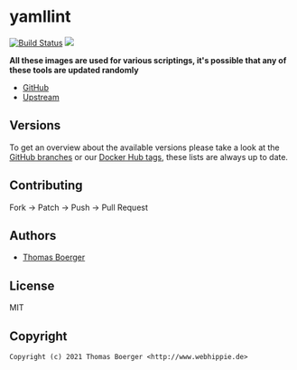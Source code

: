 # yamllint

[![Build Status](https://cloud.drone.io/api/badges/toolhippie/yamllint/status.svg)](https://cloud.drone.io/toolhippie/yamllint)
[![](https://images.microbadger.com/badges/image/toolhippie/yamllint:latest.svg)](https://microbadger.com/images/toolhippie/yamllint:latest "Get your own image badge on microbadger.com")

**All these images are used for various scriptings, it's possible that any of these tools are updated randomly**

* [GitHub](https://github.com/toolhippie/yamllint)
* [Upstream](https://github.com/adrienverge/yamllint)


## Versions

To get an overview about the available versions please take a look at the [GitHub branches](https://github.com/toolhippie/yamllint/branches/all) or our [Docker Hub tags](https://hub.docker.com/r/toolhippie/yamllint/tags/), these lists are always up to date.


## Contributing

Fork -> Patch -> Push -> Pull Request


## Authors

* [Thomas Boerger](https://github.com/tboerger)


## License

MIT


## Copyright

```
Copyright (c) 2021 Thomas Boerger <http://www.webhippie.de>
```

